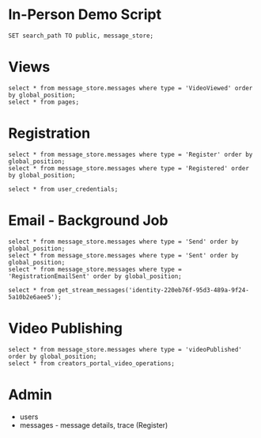 # In-Person Demo Script

    SET search_path TO public, message_store;

# Views

    select * from message_store.messages where type = 'VideoViewed' order by global_position;
    select * from pages;

# Registration

    select * from message_store.messages where type = 'Register' order by global_position;
    select * from message_store.messages where type = 'Registered' order by global_position;

    select * from user_credentials;

# Email - Background Job

    select * from message_store.messages where type = 'Send' order by global_position;
    select * from message_store.messages where type = 'Sent' order by global_position;
    select * from message_store.messages where type = 'RegistrationEmailSent' order by global_position;

    select * from get_stream_messages('identity-220eb76f-95d3-489a-9f24-5a10b2e6aee5');

# Video Publishing

    select * from message_store.messages where type = 'videoPublished' order by global_position;
    select * from creators_portal_video_operations;

# Admin

- users
- messages - message details, trace (Register)